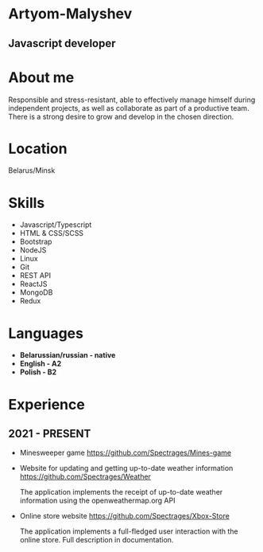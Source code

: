 # Artyom-Malyshev
## Javascript developer

# About me

Responsible and stress-resistant, able to effectively manage himself during independent projects, as well as collaborate as part of a productive team. There is a strong desire to grow and develop in the chosen direction.

# Location
Belarus/Minsk

# Skills

* Javascript/Typescript
* HTML & CSS/SCSS
* Bootstrap
* NodeJS
* Linux
* Git
* REST API
* ReactJS
* MongoDB
* Redux

# Languages
* **Belarussian/russian - native**
* **English - A2**
* **Polish - B2** 

# Experience

## 2021 - PRESENT

* Minesweeper game
  https://github.com/Spectrages/Mines-game
  
* Website for updating and getting up-to-date weather information
   https://github.com/Spectrages/Weather
   
   The application implements the receipt of up-to-date weather information using the openweathermap.org API
   
* Online store website
   https://github.com/Spectrages/Xbox-Store
   
   The application implements a full-fledged user interaction with the online store. 
   Full description in documentation.

